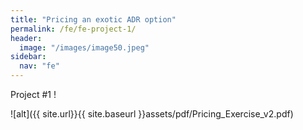 ```yaml
---
title: "Pricing an exotic ADR option"
permalink: /fe/fe-project-1/
header:
  image: "/images/image50.jpeg"
sidebar:
  nav: "fe"
---
```


Project #1 !

![alt]({{ site.url}}{{ site.baseurl }}assets/pdf/Pricing_Exercise_v2.pdf)
